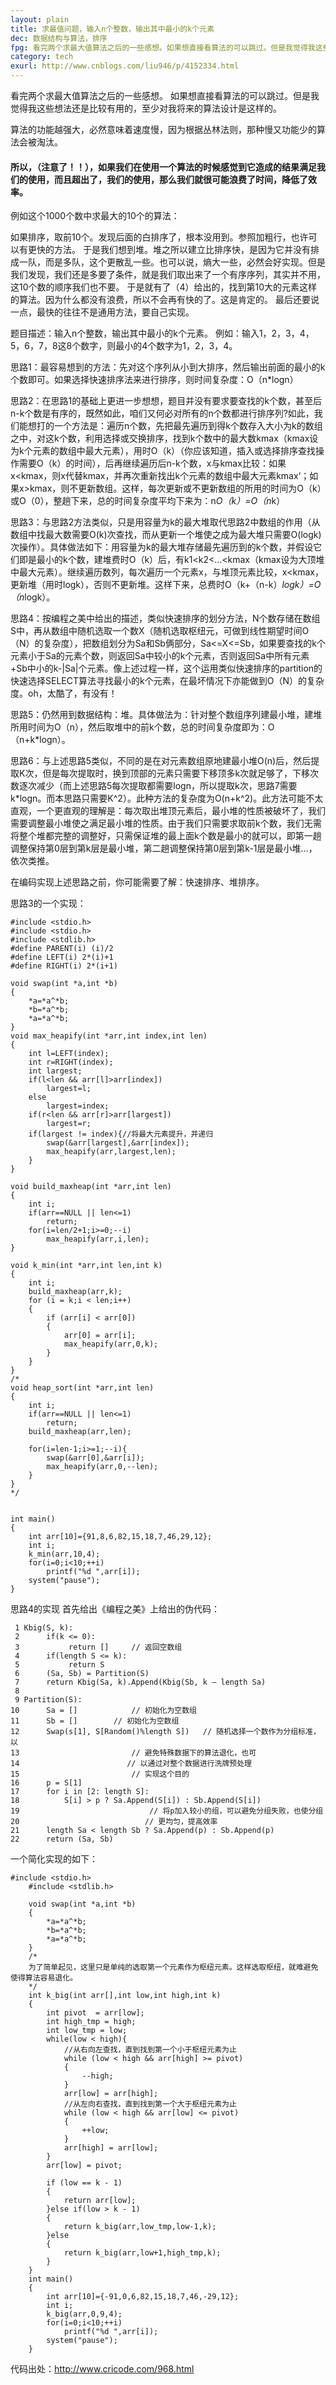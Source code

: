```yaml
---
layout: plain
title: 求最值问题，输入n个整数，输出其中最小的k个元素
dec: 数据结构与算法，排序
fpg: 看完两个求最大值算法之后的一些感想。如果想直接看算法的可以跳过。但是我觉得我这些想法还是比较有用的，至少对我将来的算法设计是这样的。算法的功能越强大，必然意味着速度慢，因为根据丛林法则，那种慢又功能少的算法会被淘汰。所以，（注意了！！），如果我们在使用一个算法的时候感觉到它造成的结果满足我们的使用，
category: tech
exurl: http://www.cnblogs.com/liu946/p/4152334.html
---
```

看完两个求最大值算法之后的一些感想。
如果想直接看算法的可以跳过。但是我觉得我这些想法还是比较有用的，至少对我将来的算法设计是这样的。

算法的功能越强大，必然意味着速度慢，因为根据丛林法则，那种慢又功能少的算法会被淘汰。

#### 所以，（注意了！！），如果我们在使用一个算法的时候感觉到它造成的结果满足我们的使用，而且超出了，我们的使用，那么我们就很可能浪费了时间，降低了效率。

例如这个1000个数中求最大的10个的算法：

如果排序，取前10个。发现后面的白排序了，根本没用到。参照加粗行，也许可以有更快的方法。
于是我们想到堆。堆之所以建立比排序快，是因为它并没有排成一队，而是多队，这个更散乱一些。也可以说，熵大一些，必然会好实现。但是我们发现，我们还是多要了条件，就是我们取出来了一个有序序列，其实并不用，这10个数的顺序我们也不要。
于是就有了（4）给出的，找到第10大的元素这样的算法。因为什么都没有浪费，所以不会再有快的了。这是肯定的。
最后还要说一点，最快的往往不是通用方法，要自己实现。
 

题目描述：输入n个整数，输出其中最小的k个元素。
例如：输入1，2，3，4，5，6，7，8这8个数字，则最小的4个数字为1，2，3，4。


思路1：最容易想到的方法：先对这个序列从小到大排序，然后输出前面的最小的k个数即可。如果选择快速排序法来进行排序，则时间复杂度：O（n*logn）


思路2：在思路1的基础上更进一步想想，题目并没有要求要查找的k个数，甚至后n-k个数是有序的，既然如此，咱们又何必对所有的n个数都进行排序列?如此，我们能想打的一个方法是：遍历n个数，先把最先遍历到得k个数存入大小为k的数组之中，对这k个数，利用选择或交换排序，找到k个数中的最大数kmax（kmax设为k个元素的数组中最大元素），用时O（k）（你应该知道，插入或选择排序查找操作需要O（k）的时间），后再继续遍历后n-k个数，x与kmax比较：如果x<kmax，则x代替kmax，并再次重新找出k个元素的数组中最大元素kmax‘；如果x>kmax，则不更新数组。这样，每次更新或不更新数组的所用的时间为O（k）或O（0），整趟下来，总的时间复杂度平均下来为：n*O（k）=O（n*k）

思路3：与思路2方法类似，只是用容量为k的最大堆取代思路2中数组的作用（从数组中找最大数需要O(k)次查找，而从更新一个堆使之成为最大堆只需要O(logk)次操作）。具体做法如下：用容量为k的最大堆存储最先遍历到的k个数，并假设它们即是最小的k个数，建堆费时O（k）后，有k1<k2<…<kmax（kmax设为大顶堆中最大元素）。继续遍历数列，每次遍历一个元素x，与堆顶元素比较，x<kmax，更新堆（用时logk），否则不更新堆。这样下来，总费时O（k+（n-k）*logk）=O（n*logk）。

思路4：按编程之美中给出的描述，类似快速排序的划分方法，N个数存储在数组S中，再从数组中随机选取一个数X（随机选取枢纽元，可做到线性期望时间O（N）的复杂度），把数组划分为Sa和Sb俩部分，Sa<=X<=Sb，如果要查找的k个元素小于Sa的元素个数，则返回Sa中较小的k个元素，否则返回Sa中所有元素+Sb中小的k-|Sa|个元素。像上述过程一样，这个运用类似快速排序的partition的快速选择SELECT算法寻找最小的k个元素，在最坏情况下亦能做到O（N）的复杂度。oh，太酷了，有没有！

思路5：仍然用到数据结构：堆。具体做法为：针对整个数组序列建最小堆，建堆所用时间为O（n），然后取堆中的前k个数，总的时间复杂度即为：O（n+k*logn）。

思路6：与上述思路5类似，不同的是在对元素数组原地建最小堆O(n)后，然后提取K次，但是每次提取时，换到顶部的元素只需要下移顶多k次就足够了，下移次数逐次减少（而上述思路5每次提取都需要logn，所以提取k次，思路7需要k*logn。而本思路只需要K^2）。此种方法的复杂度为O(n+k^2)。此方法可能不太直观，一个更直观的理解是：每次取出堆顶元素后，最小堆的性质被破坏了，我们需要调整最小堆使之满足最小堆的性质。由于我们只需要求取前k个数，我们无需将整个堆都完整的调整好，只需保证堆的最上面k个数是最小的就可以，即第一趟调整保持第0层到第k层是最小堆，第二趟调整保持第0层到第k-1层是最小堆…，依次类推。

在编码实现上述思路之前，你可能需要了解：快速排序、堆排序。

 思路3的一个实现：
```
#include <stdio.h>
#include <stdio.h>
#include <stdlib.h>
#define PARENT(i) (i)/2
#define LEFT(i) 2*(i)+1
#define RIGHT(i) 2*(i+1)
 
void swap(int *a,int *b)
{
    *a=*a^*b;  
    *b=*a^*b;  
    *a=*a^*b;  
}
void max_heapify(int *arr,int index,int len)
{
    int l=LEFT(index);
    int r=RIGHT(index);
    int largest;
    if(l<len && arr[l]>arr[index])
        largest=l;
    else
        largest=index;
    if(r<len && arr[r]>arr[largest])
        largest=r;
    if(largest != index){//将最大元素提升，并递归
        swap(&arr[largest],&arr[index]);
        max_heapify(arr,largest,len);
    }
}
 
void build_maxheap(int *arr,int len)
{
    int i;
    if(arr==NULL || len<=1)
        return;
    for(i=len/2+1;i>=0;--i)
        max_heapify(arr,i,len);
}
 
void k_min(int *arr,int len,int k)
{
    int i;
    build_maxheap(arr,k);
    for (i = k;i < len;i++)
    {
        if (arr[i] < arr[0])
        {
            arr[0] = arr[i];
            max_heapify(arr,0,k);
        }
    }
}
/*
void heap_sort(int *arr,int len)
{
    int i;
    if(arr==NULL || len<=1)
        return;
    build_maxheap(arr,len);
    
    for(i=len-1;i>=1;--i){
        swap(&arr[0],&arr[i]);
        max_heapify(arr,0,--len);
    }
}
*/
 
 
int main()
{
    int arr[10]={91,8,6,82,15,18,7,46,29,12};
    int i;
    k_min(arr,10,4);
    for(i=0;i<10;++i)
        printf("%d ",arr[i]);
    system("pause");
}
```

 思路4的实现
首先给出《编程之美》上给出的伪代码：

 
```
 1 Kbig(S, k):  
 2      if(k <= 0):  
 3           return []     // 返回空数组  
 4      if(length S <= k):  
 5           return S  
 6      (Sa, Sb) = Partition(S)  
 7      return Kbig(Sa, k).Append(Kbig(Sb, k – length Sa)  
 8   
 9 Partition(S):  
10      Sa = []            // 初始化为空数组  
11      Sb = []        // 初始化为空数组  
12      Swap(s[1], S[Random()%length S])   // 随机选择一个数作为分组标准，以  
13                         // 避免特殊数据下的算法退化，也可  
14                        // 以通过对整个数据进行洗牌预处理  
15                         // 实现这个目的  
16      p = S[1]  
17      for i in [2: length S]:  
18          S[i] > p ? Sa.Append(S[i]) : Sb.Append(S[i])  
19                             // 将p加入较小的组，可以避免分组失败，也使分组  
20                            // 更均匀，提高效率  
21      length Sa < length Sb ? Sa.Append(p) : Sb.Append(p)  
22      return (Sa, Sb)  
```
一个简化实现的如下：

```
#include <stdio.h>
    #include <stdlib.h>
 
    void swap(int *a,int *b)
    {
        *a=*a^*b;  
        *b=*a^*b;  
        *a=*a^*b;  
    }
    /*
    为了简单起见，这里只是单纯的选取第一个元素作为枢纽元素。这样选取枢纽，就难避免使得算法容易退化。
    */
    int k_big(int arr[],int low,int high,int k)
    {
        int pivot  = arr[low];
        int high_tmp = high;
        int low_tmp = low;
        while(low < high){
            //从右向左查找，直到找到第一个小于枢纽元素为止
            while (low < high && arr[high] >= pivot)
            {
                --high;
            }
            arr[low] = arr[high];
            //从左向右查找，直到找到第一个大于枢纽元素为止
            while (low < high && arr[low] <= pivot)
            {
                ++low;
            }
            arr[high] = arr[low];
        }
        arr[low] = pivot;
 
        if (low == k - 1)
        {
            return arr[low];
        }else if(low > k - 1)
        {
            return k_big(arr,low_tmp,low-1,k);
        }else
        {
            return k_big(arr,low+1,high_tmp,k);
        }
    }
    int main()
    {
        int arr[10]={-91,0,6,82,15,18,7,46,-29,12};
        int i;
        k_big(arr,0,9,4);
        for(i=0;i<10;++i)
            printf("%d ",arr[i]);
        system("pause");
    }
```

 代码出处：http://www.cricode.com/968.html
